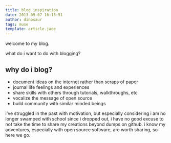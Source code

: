 ```yaml
---
title: blog inspiration
date: 2013-09-07 16:15:51
author: dinosaur
tags: muse
template: article.jade
---
```

welcome to my blog.

what do i want to do with blogging?

<span class="more"></span>

## why do i blog?

- document ideas on the internet rather than scraps of paper
- journal life feelings and experiences
- share skills with others through tutorials, walkthroughs, etc
- vocalize the message of open source
- build community with similar minded beings

i've struggled in the past with motivation, but especially considering i am no longer swamped with school since i dropped out, i have no good excuse to not take the time to share my creations beyond dumps on github. i know my adventures, especially with open source software, are worth sharing, so here we go.

